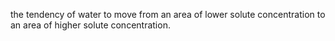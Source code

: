 the tendency of water to move from an area of lower solute concentration to an area of higher solute concentration.